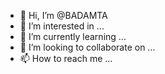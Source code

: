 - 👋 Hi, I’m @BADAMTA
- 👀 I’m interested in ...
- 🌱 I’m currently learning ...
- 💞️ I’m looking to collaborate on ...
- 📫 How to reach me ...

<!---
BADAMTA/BADAMTA is a ✨ special ✨ repository because its `README.md` (this file) appears on your GitHub profile.
You can click the Preview link to take a look at your changes.
--->
